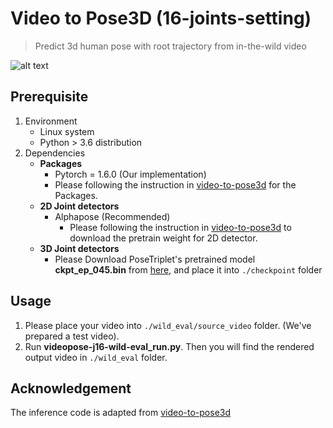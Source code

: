 # Video to Pose3D (16-joints-setting)

> Predict 3d human pose with root trajectory from in-the-wild video

![alt text](../assets/wild-eval/3x3wildeval.gif)

## Prerequisite

1. Environment
   - Linux system
   - Python > 3.6 distribution
2. Dependencies
   - **Packages**
      - Pytorch = 1.6.0 (Our implementation)
      - Please following the instruction in [video-to-pose3d](https://github.com/zh-plus/video-to-pose3D) for the Packages.
   - **2D Joint detectors**
     - Alphapose (Recommended)
       - Please following the instruction in [video-to-pose3d](https://github.com/zh-plus/video-to-pose3D) to download the pretrain weight for 2D detector.
   - **3D Joint detectors**
      - Please Download PoseTriplet's pretrained model **ckpt_ep_045.bin** from [here](https://drive.google.com/file/d/1oonIlBBXT44maCGYR6XJdGyGmtlG3jBQ/view?usp=sharing),
        and place it into `./checkpoint` folder

## Usage

1. Please place your video into `./wild_eval/source_video` folder. (We've prepared a test video).
2. Run **videopose-j16-wild-eval_run.py**. Then you will find the rendered output video in `./wild_eval` folder.

## Acknowledgement

The inference code is adapted from [video-to-pose3d](https://github.com/zh-plus/video-to-pose3D)
